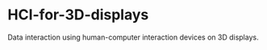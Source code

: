 HCI-for-3D-displays
===================

Data interaction using human-computer interaction devices on 3D displays.
